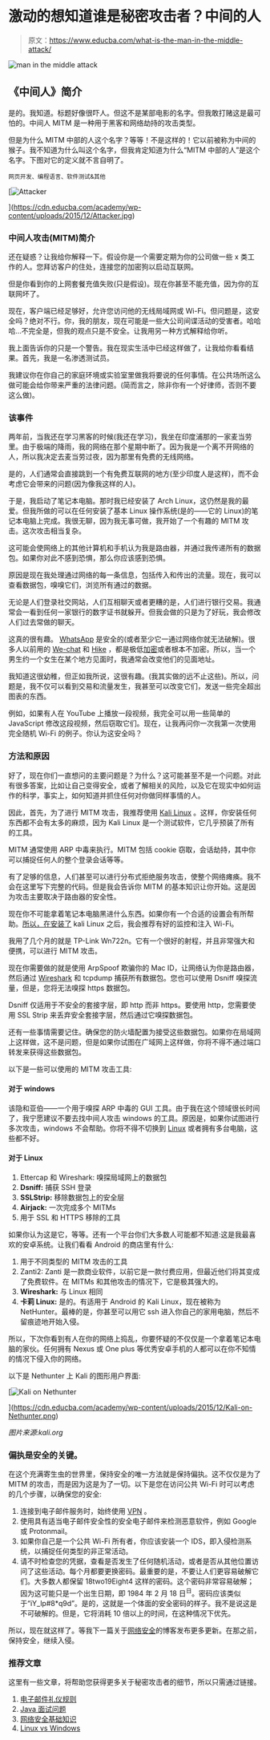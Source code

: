 # 激动的想知道谁是秘密攻击者？中间的人

> 原文：<https://www.educba.com/what-is-the-man-in-the-middle-attack/>

![man in the middle attack](img/5c08a3c12db182f338628756233191cf.png)



## 《中间人》简介

是的。我知道。标题好像很吓人。但这不是某部电影的名字。但我敢打赌这是最可怕的。中间人 MITM 是一种用于黑客和网络劫持的攻击类型。

但是为什么 MITM 中部的人这个名字？等等！不是这样的！它以前被称为中间的猴子。我不知道为什么叫这个名字，但我肯定知道为什么“MITM 中部的人”是这个名字。下图对它的定义就不言自明了。

<small>网页开发、编程语言、软件测试&其他</small>

[![Attacker](img/19b1b3816a8a1814f84748a239589b23.png)

](https://cdn.educba.com/academy/wp-content/uploads/2015/12/Attacker.jpg) 

### 中间人攻击(MITM)简介

还在疑惑？让我给你解释一下。假设你是一个需要定期为你的公司做一些 x 类工作的人。您拜访客户的住处，连接您的加密狗以启动互联网。

但是你看到你的上网套餐充值失败(只是假设)。现在你甚至不能充值，因为你的互联网坏了。

现在，客户端已经足够好，允许您访问他的无线局域网或 Wi-Fi。但问题是，这安全吗？绝对不行。你，我的朋友，现在可能是一些大公司间谍活动的受害者。哈哈哈…不完全是，但我的观点只是不安全。让我用另一种方式解释给你听。

我上面告诉你的只是一个警告。我在现实生活中已经这样做了，让我给你看看结果。首先，我是一名渗透测试员。

我建议你在你自己的家庭环境或实验室里做我将要说的任何事情。在公共场所这么做可能会给你带来严重的法律问题。(简而言之，除非你有一个好律师，否则不要这么做)。

### 该事件

两年前，当我还在学习黑客的时候(我还在学习)，我坐在印度浦那的一家麦当劳里。由于极端的降雨，我的网络在那个星期中断了。因为我是一个离不开网络的人，所以我决定去麦当劳过夜，因为那里有免费的无线网络。

是的，人们通常会直接跳到一个有免费互联网的地方(至少印度人是这样)，而不会考虑它会带来的问题(因为像我这样的人)。

于是，我启动了笔记本电脑。那时我已经安装了 Arch Linux，这仍然是我的最爱。但我所做的可以在任何安装了基本 Linux 操作系统(是的——它的 Linux)的笔记本电脑上完成。我很无聊，因为我无事可做，我开始了一个有趣的 MITM 攻击。这次攻击相当复杂。

这可能会使网络上的其他计算机和手机认为我是路由器，并通过我传递所有的数据包。如果你对此不感到恐惧，那么你应该感到恐惧。

原因是现在我处理通过网络的每一条信息，包括传入和传出的流量。现在，我可以查看数据包，嗅嗅它们，浏览所有通过的数据。

无论是人们登录社交网站，人们互相聊天或者更糟的是，人们进行银行交易。我通常会一看到任何一家银行的数字证书就躲开。但我会做的只是为了好玩，我会修改人们过去常做的聊天。

这真的很有趣。 [WhatsApp](https://www.whatsapp.com/ "WhatsApp") 是安全的(或者至少它一通过网络你就无法破解)。很多人以前用的 [We-chat](https://www.wechat.com/en "WeChat ") 和 [Hike](https://get.hike.in/ "Hike ") ，都是极低[加密](https://www.educba.com/encryption-process/ "The Process of Encryption")或者根本不加密。所以，当一个男生约一个女生在某个地方见面时，我通常会改变他们的见面地址。

我知道这很幼稚，但正如我所说，这很有趣。(我其实做的远不止这些)。所以，问题是，我不仅可以看到交易和流量发生，我甚至可以改变它们，发送一些完全超出图表的东西。

例如，如果有人在 YouTube 上播放一段视频，我完全可以用一些简单的 JavaScript 修改这段视频，然后窃取它们。现在，让我再问你一次我第一次使用完全随机 Wi-Fi 的例子。你认为这安全吗？

### 方法和原因

好了，现在你们一直想问的主要问题是？为什么？这可能甚至不是一个问题。对此有很多答案，比如让自己变得安全，或者了解相关的风险，以及它在现实中如何运作的科学，事实上，如何知道并抓住任何对你做同样事情的人。

因此，首先，为了进行 MITM 攻击，我推荐使用 [Kali Linux](https://www.educba.com/software-development/courses/linux-training-certification/ "Kali Linux Training Course") 。这样，你安装任何东西都不会有太多的麻烦，因为 Kali Linux 是一个测试软件，它几乎预装了所有的工具。

MITM 通常使用 ARP 中毒来执行。MITM 包括 cookie 窃取，会话劫持，其中你可以捕捉任何人的整个登录会话等等。

有了足够的信息，人们甚至可以进行分布式拒绝服务攻击，使整个网络瘫痪。我不会在这里写下完整的代码。但是我会告诉你 MITM 的基本知识让你开始。这是因为攻击主要取决于路由器的安全性。

现在你不可能拿着笔记本电脑黑进什么东西。如果你有一个合适的设置会有所帮助。[所以，在安装了](https://www.educba.com/kali-linux-vs-ubuntu/) kali Linux 之后，我会推荐有好的监控和注入 Wi-Fi。

我用了几个月的就是 TP-Link Wn722n。它有一个很好的射程，并且非常强大和便携，可以进行 MITM 攻击。

现在你需要做的就是使用 ArpSpoof 欺骗你的 Mac ID，让网络认为你是路由器，然后通过 [Wireshark](https://www.educba.com/wireshark-alternatives/) 和 tcpdump 捕获所有数据包。您也可以使用 Dsniff 嗅探流量，但是，您将无法嗅探 https 数据包。

Dsniff 仅适用于不安全的套接字层，即 http 而非 https。要使用 http，您需要使用 SSL Strip 来丢弃安全套接字层，然后通过它嗅探数据包。

还有一些事情需要记住。确保您的防火墙配置为接受这些数据包。如果你在局域网上这样做，这不是问题，但是如果你试图在广域网上这样做，你将不得不通过端口转发来获得这些数据包。

以下是一些可以使用的 MITM 攻击工具:

#### 对于 windows

该隐和亚伯——一个用于嗅探 ARP 中毒的 GUI 工具。由于我在这个领域很长时间了，我宁愿建议不要去找中间人攻击 windows 的工具。原因是，如果你试图进行多次攻击，windows 不会帮助。你将不得不切换到 [Linux](https://www.educba.com/software-development/courses/linux-training-certification/ "Linux System Administration with Python") 或者拥有多台电脑，这些都不好。

#### 对于 Linux

1.  Ettercap 和 Wireshark: 嗅探局域网上的数据包
2.  **Dsniff:** 捕获 SSH 登录
3.  **SSLStrip:** 移除数据包上的安全层
4.  **Airjack:** 一次完成多个 MITMs
5.  用于 SSL 和 HTTPS 移除的工具

如果你认为这是它，等等。还有一个平台你们大多数人可能都不知道:这是我最喜欢的安卓系统。让我们看看 Android 的商店里有什么:

1.  用于不同类型的 MITM 攻击的工具
2.  Zanti2: Zanti 是一款商业软件，以前它是一款付费应用，但最近他们将其变成了免费软件。在 MITMs 和其他攻击的情况下，它是极其强大的。
3.  **Wireshark:** 与 Linux 相同
4.  **卡莉 Linux:** 是的。有适用于 Android 的 Kali Linux，现在被称为 NetHunter。最棒的是，你甚至可以用它 ssh 进入你自己的家用电脑，然后不留痕迹地开始入侵。

所以，下次你看到有人在你的网络上捣乱，你要怀疑的不仅仅是一个拿着笔记本电脑的家伙。任何拥有 Nexus 或 One plus 等优秀安卓手机的人都可以在你不知情的情况下侵入你的网络。

以下是 Nethunter 上 Kali 的图形用户界面:

[![Kali on Nethunter](img/2776e92bfb57f28db9aedd5c8ea2c93b.png)

](https://cdn.educba.com/academy/wp-content/uploads/2015/12/Kali-on-Nethunter.png) 

*图片来源:kali.org*

### 偏执是安全的关键。

在这个充满寄生虫的世界里，保持安全的唯一方法就是保持偏执。这不仅仅是为了 MITM 的攻击，而是因为这是为了一切。以下是您在访问公共 Wi-Fi 时可以考虑的几个步骤，以确保您的安全:

1.  连接到电子邮件服务时，始终使用 [VPN](https://www.educba.com/android-vpn-app/ "17 Best Android VPN Apps") 。
2.  使用具有适当电子邮件安全性的安全电子邮件来检测恶意软件，例如 Google 或 Protonmail。
3.  如果你自己是一个公共 Wi-Fi 所有者，你应该安装一个 IDS，即入侵检测系统，以捕捉任何类型的非正常活动。
4.  请不时检查您的凭据，查看是否发生了任何随机活动，或者是否从其他位置访问了这些活动。每个月都要更换密码。最重要的是，不要让人们更容易破解它们。大多数人都保留 18two19Eight4 这样的密码。这个密码非常容易破解；因为这可能只是一个出生日期，即 1984 年 2 月 18 日<sup>日</sup>。密码应该类似于“iY_lp#8*q9d”。是的，这就是一个体面的安全密码的样子。我不是说这是不可破解的。但是，它将消耗 10 倍以上的时间，在这种情况下优先。

所以，现在就这样了。等我下一篇关于[网络安全](https://www.educba.com/cybersecurity-basic/ "Cybersecurity Tips and Tricks")的博客发布更多更新。在那之前，保持安全，继续入侵。

### 推荐文章

这里有一些文章，将帮助您获得更多关于秘密攻击者的细节，所以只需通过链接。

1.  [电子邮件礼仪规则](https://www.educba.com/email-etiquette-rules/)
2.  [Java 面试问题](https://www.educba.com/java-interview-questions/)
3.  [网络安全基础知识](https://www.educba.com/cybersecurity-basic/)
4.  [Linux vs Windows](https://www.educba.com/linux-vs-windows/)





